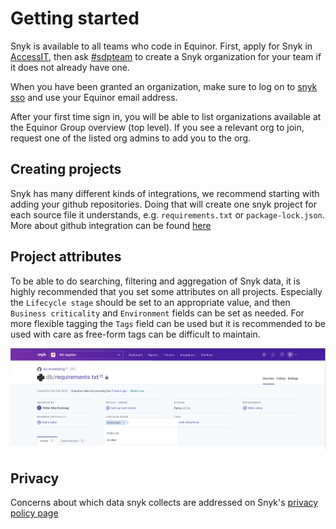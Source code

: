 # Getting started
Snyk is available to all teams who code in Equinor. First, apply for Snyk in [AccessIT](https://accessit.equinor.com/Search/Search?term=snyk), then ask [#sdpteam](https://equinor.slack.com/archives/C02JJGV05) to create a Snyk organization for your team if it does not already have one.

When you have been granted an organization, make sure to log on to [snyk sso](https://app.snyk.io/login/sso) and use your Equinor
email address.

After your first time sign in, you will be able to list organizations available at the Equinor Group overview (top level). If you see a relevant org to join, request one of the listed org admins to add you to the org.

## Creating projects
Snyk has many different kinds of integrations, we recommend starting with adding your github repositories. Doing that will create
one snyk project for each source file it understands, e.g. `requirements.txt` or `package-lock.json`. More about github integration
can be found [here](guidelines/1-gh-integration.md)

## Project attributes
To be able to do searching, filtering and aggregation of Snyk data, it is highly recommended that you set some attributes on all
projects. Especially the `Lifecycle stage` should be set to an appropriate value, and then `Business criticality` and `Environment`
fields can be set as needed. For more flexible tagging the `Tags` field can be used but it is recommended to be used with care as
free-form tags can be difficult to maintain.

![Tags](guidelines/images/snyk_project_attributes.png)

## Privacy
Concerns about which data snyk collects are addressed on Snyk's [privacy policy page](https://snyk.io/policies/privacy/)

